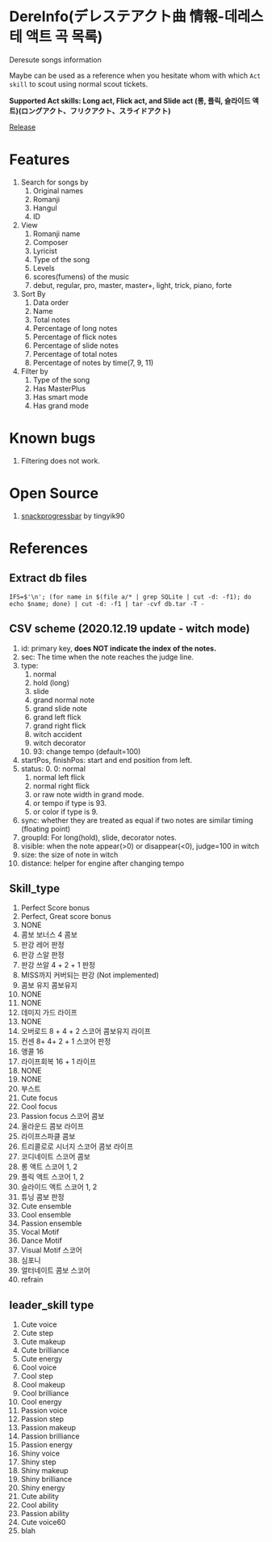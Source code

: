 # DereInfo(デレステアクト曲 情報-데레스테 액트 곡 목록)

Deresute songs information

Maybe can be used as a reference when you hesitate whom with which `Act skill` to scout using normal scout tickets. 

**Supported Act skills: Long act, Flick act, and Slide act (롱, 플릭, 슬라이드 액트)(ロングアクト、フリクアクト、スライドアクト)**

[Release](https://github.com/KYHSGeekCode/DereInfo/releases)


# Features

1. Search for songs by
   1. Original names
   2. Romanji
   3. Hangul
   4. ID
2. View 
   1. Romanji name
   2. Composer
   3. Lyricist
   4. Type of the song
   5. Levels
   6. scores(fumens) of the music
    1. debut, regular, pro, master, master+, light, trick, piano, forte
3. Sort By
   1. Data order
   2. Name
   3. Total notes
   4. Percentage of long notes
   5. Percentage of flick notes
   6. Percentage of slide notes
   7. Percentage of total notes
   8. Percentage of notes by time(7, 9, 11)
4. Filter by
   1. Type of the song
   2. Has MasterPlus
   3. Has smart mode
   4. Has grand mode


# Known bugs 

1. Filtering does not work. 

# Open Source
 1. [snackprogressbar](https://github.com/tingyik90/snackprogressbar) by tingyik90


# References

## Extract db files
```shell script
IFS=$'\n'; (for name in $(file a/* | grep SQLite | cut -d: -f1); do echo $name; done) | cut -d: -f1 | tar -cvf db.tar -T -
```

## CSV scheme (2020.12.19 update - witch mode)

1. id: primary key, **does NOT indicate the index of the notes.**
2. sec: The time when the note reaches the judge line.
3. type:
   1. normal
   2. hold (long)
   3. slide
   4. grand normal note
   5. grand slide note
   6. grand left flick
   7. grand right flick
   8. witch accident
   9. witch decorator
   93. 93: change tempo (default=100)
4. startPos, finishPos: start and end position from left.
5. status:
   0. 0: normal
   1. normal left flick
   2. normal right flick
   3. or raw note width in grand mode.
   4. or tempo if type is 93.
   5. or color if type is 9.
6. sync: whether they are treated as equal if two notes are similar timing (floating point)
7. groupId: For long(hold), slide, decorator notes.
8. visible: when the note appear(>0) or disappear(<0), judge=100 in witch
9. size: the size of note in witch
10. distance: helper for engine after changing tempo
   
## Skill_type

1. Perfect Score bonus 
2. Perfect, Great score bonus
3. NONE
4. 콤보 보너스 4                  콤보
5. 판강 레어                             판정
6. 판강 스알                             판정
7. 판강 쓰알 4 + 2 + 1                   판정
8. MISS까지 커버되는 판강 (Not implemented)
9. 콤보 유지                                 콤보유지
10. NONE
11. NONE
12. 데미지 가드                                       라이프
13. NONE
14. 오버로드 8 + 4 + 2    스코어               콤보유지  라이프
15. 컨센 8+ 4+ 2 + 1     스코어                               판정
16. 앵콜 16
17. 라이프회복 16 + 1                                 라이프
18. NONE
19. NONE
20. 부스트
21. Cute focus
22. Cool focus
23. Passion focus            스코어   콤보
24. 올라운드                     콤보                  라이프
25. 라이프스파클                  콤보
26. 트리콜로로 시너지        스코어  콤보                  라이프
27. 코디네이트            스코어   콤보
28. 롱 액트             스코어 1, 2
29. 플릭 액트            스코어 1, 2
30. 슬라이드 액트        스코어 1, 2
31. 튜닝                       콤보     판정
32. Cute ensemble
33. Cool ensemble
34. Passion ensemble
35. Vocal Motif
36. Dance Motif
37. Visual Motif           스코어
38. 심포니
39. 얼터네이트          콤보 스코어
40. refrain

## leader_skill type

1. Cute voice
2. Cute step
3. Cute makeup
4. Cute brilliance
5. Cute energy
6. Cool voice
7. Cool step
8. Cool makeup
9. Cool brilliance
10. Cool energy
11. Passion voice
12. Passion step
13. Passion makeup
14. Passion brilliance
15. Passion energy
16. Shiny voice
17. Shiny step
18. Shiny makeup
19. Shiny brilliance
20. Shiny energy
21. Cute ability
22. Cool ability
23. Passion ability
24. Cute voice60
25. blah
